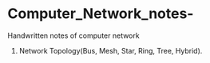# Computer_Network_notes-
 Handwritten notes of computer network 
 1. Network Topology(Bus, Mesh, Star, Ring, Tree, Hybrid). 
